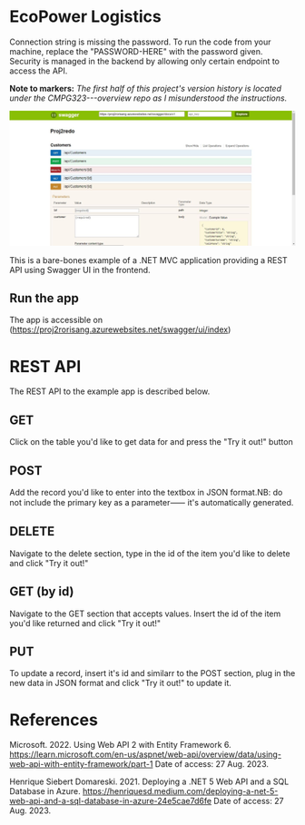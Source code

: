 # EcoPower Logistics
Connection string is missing the password. To run the code from your machine, replace the "PASSWORD-HERE" with the password given.
Security is managed in the backend by allowing only certain endpoint to access the API.

**Note to markers:**
*The first half of this project's version history is located under the CMPG323---overview repo as I misunderstood the instructions.*

<img width="780px" src="screenshot.JPG" alt="screenshot" />

This is a bare-bones example of a .NET MVC application providing a REST
API using Swagger UI in the frontend.

## Run the app
The app is accessible on (https://proj2rorisang.azurewebsites.net/swagger/ui/index)

# REST API

The REST API to the example app is described below.

## GET
Click on the table you'd like to get data for and press the "Try it out!" button

## POST
Add the record you'd like to enter into the textbox in JSON format.NB: do not include the primary key as a parameter⸺ it's automatically generated.

## DELETE
Navigate to the delete section, type in the id of the item you'd like to delete and click "Try it out!"

## GET (by id)
Navigate to the GET section that accepts values. Insert the id of the item you'd like returned and click "Try it out!"

## PUT
To update a record, insert it's id and similarr to the POST section, plug in the new data in JSON format and click "Try it out!" to update it.

# References
Microsoft. 2022. Using Web API 2 with Entity Framework 6. https://learn.microsoft.com/en-us/aspnet/web-api/overview/data/using-web-api-with-entity-framework/part-1 Date of access: 27 Aug. 2023.

Henrique Siebert Domareski. 2021. Deploying a .NET 5 Web API and a SQL Database in Azure. https://henriquesd.medium.com/deploying-a-net-5-web-api-and-a-sql-database-in-azure-24e5cae7d6fe Date of access: 27 Aug. 2023.

